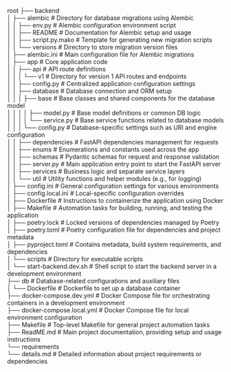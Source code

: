 root
├── backend  
│   ├── alembic                # Directory for database migrations using Alembic  
│   │   ├── env.py             # Alembic configuration environment script  
│   │   ├── README             # Documentation for Alembic setup and usage  
│   │   ├── script.py.mako     # Template for generating new migration scripts  
│   │   └── versions           # Directory to store migration version files  
│   ├── alembic.ini            # Main configuration file for Alembic migrations  
│   ├── app                    # Core application code  
│   │   ├── api                # API route definitions  
│   │   │   └── v1             # Directory for version 1 API routes and endpoints  
│   │   ├── config.py          # Centralized application configuration settings  
│   │   ├── database           # Database connection and ORM setup  
│   │   │   ├── base           # Base classes and shared components for the database model  
│   │   │   │   ├── model.py   # Base model definitions or common DB logic  
│   │   │   │   └── service.py # Base service functions related to database models  
│   │   │   └── config.py      # Database-specific settings such as URI and engine configuration  
│   │   ├── dependencies       # FastAPI dependencies management for requests  
│   │   ├── enums              # Enumerations and constants used across the app  
│   │   ├── schemas            # Pydantic schemas for request and response validation  
│   │   ├── server.py          # Main application entry point to start the FastAPI server  
│   │   ├── services           # Business logic and separate service layers  
│   │   └── util               # Utility functions and helper modules (e.g., for logging)  
│   ├── config.ini             # General configuration settings for various environments  
│   ├── config.local.ini       # Local-specific configuration overrides  
│   ├── Dockerfile             # Instructions to containerize the application using Docker  
│   ├── Makefile               # Automation tasks for building, running, and testing the application  
│   ├── poetry.lock            # Locked versions of dependencies managed by Poetry  
│   ├── poetry.toml            # Poetry configuration file for dependencies and project metadata  
│   ├── pyproject.toml         # Contains metadata, build system requirements, and dependencies  
│   └── scripts                # Directory for executable scripts  
│       └── start-backend.dev.sh # Shell script to start the backend server in a development environment  
├── db                         # Database-related configurations and auxiliary files  
│   └── Dockerfile             # Dockerfile to set up a database container  
├── docker-compose.dev.yml     # Docker Compose file for orchestrating containers in a development environment  
├── docker-compose.local.yml   # Docker Compose file for local environment configuration  
├── Makefile                   # Top-level Makefile for general project automation tasks  
├── ReadME.md                  # Main project documentation, providing setup and usage instructions  
└── requirements  
    └── details.md             # Detailed information about project requirements or dependencies